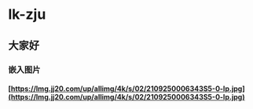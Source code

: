 # lk-zju
## 大家好
### 嵌入图片
#### [https://lmg.jj20.com/up/allimg/4k/s/02/2109250006343S5-0-lp.jpg](https://lmg.jj20.com/up/allimg/4k/s/02/2109250006343S5-0-lp.jpg)
